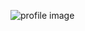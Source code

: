 ![profile image](https://avatars.githubusercontent.com/u/80763746?s=400&u=f55445c98a61e45139a735ecb73382346a19e4a2&v=4)
